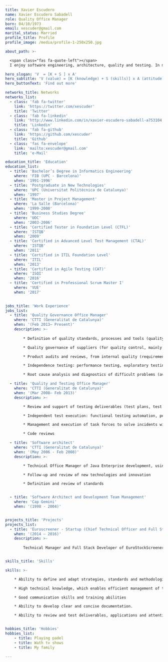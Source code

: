 ```yaml
---
title: Xavier Escudero
name: Xavier Escudero Sabadell
role: Quality Office Manager
born: 04/10/1973
email: xescuder@gmail.com
marital_status: Married
profile_title: Profile
profile_image: /media/profile-1-250x250.jpg

about_path: >-

  <span class="fas fa-quote-left"></span>
  I enjoy software engineering, architecture, quality and testing. In my spare time I like to watch tv shows. Curious without limits<span class="fas fa-quote-right"></span>

hero_slogan: 'V  = [K + S ] x A'
hero_subtitle: 'V (value) = [K (knowledge) + S (skills)] x A (attitude)'
hero_buttonText: 'Find out more'

networks_title: Networks
networks_list:
  - class: 'fab fa-twitter'
    link: 'https://twitter.com/xescuder'
    title: 'Twitter'
  - class: 'fab fa-linkedin'
    link: 'http://www.linkedin.com/in/xavier-escudero-sabadell-a753104'
    title: 'Linkedin'
  - class: 'fab fa-github'
    link: 'https://github.com/xescuder'
    title: 'Github'
  - class: 'fas fa-envelope'
    link: 'mailto:xescuder@gmail.com'
    title: 'e-Mail'

education_title: 'Education'
education_list: 
  - title: 'Bachelor’s Degree in Informatics Engineering'
    where: 'FIB (UPC - Barcelona)'
    when: '1991-1996'
  - title: 'Postgraduate in New Technologies'
    where: 'UPC (Universitat Politècnica de Catalunya)'
    when: '1997'
  - title: 'Master in Project Management'
    where: 'La Salle (Barcelona)'
    when: '1999-2000'
  - title: 'Business Studies Degree'
    where: 'UOC'
    when: '2003-2006'
  - title: 'Certified Tester in Foundation Level (CTFL)'
    where: 'ISTQB'
    when: '2009'
  - title: 'Certified in Advanced Level Test Management (CTAL)'
    where: 'ISTQB'
    when: '2011'
  - title: 'Certified in ITIL Foundation Level'
    where: 'ITIL'
    when: '2013'
  - title: 'Certified in Agile Testing (CAT)'
    where: 'ISQI'
    when: '2016'
  - title: 'Certified in Professional Scrum Master I'
    where: 'VUE'
    when: '2017'
  

jobs_title: 'Work Experience'
jobs_list:
  - title: 'Quality Governance Office Manager'
    where: 'CTTI (Generalitat de Catalunya)'
    when: '(Feb 2013– Present)'
    description: >-
      
        * Definition of quality standards, processes and tools (quality model). Training and communication. Institutionalization.

        * Quality governance of suppliers (for quality control, mainly focused on qualification testing)

        * Product audits and reviews, from internal quality (requirements, design, source code,...) to external quality (usability, availability, efficiency, portability, ...)

        * Independence testing: performance testing, exploratory testing, …

        * Root cause analysis and diagnostics of difficult problems (availability, performance bottlenecks)

  - title: 'Quality and Testing Office Manager'
    where: 'CTTI (Generalitat de Catalunya)'
    when: '(Mar 2008– Feb 2013)'
    description: >-

        * Review and support of testing deliverables (test plans, test specifications, scripts, test reports and metrics).

        * Independent test execution: functional testing automation, performance testing

        * Management and execution of task forces to solve incidents with unknown root cause (performance diagnosis, profiling, …)

        * Code reviews

  - title: 'Software architect'
    where: 'CTTI (Generalitat de Catalunya)'
    when: '(May 2006 - Feb 2008)'
    description: >-

        * Technical Office Manager of Java Enterprise development, using an standard framework developed in-house, named Canigó, and mandatory for all our suppliers (roadmap definition, technical user support, …)

        * Follow-up and review of new technologies and innovation

        * Definition and review of standards


  - title: 'Software Architect and Development Team Management'
    where: 'Cap Gemini'
    when: '(1998 - 2004)'


projects_title: 'Projects'
projects_list:
  - title: 'Euroscreener - Startup (Chief Technical Officer and Full Stack Developer)'
    when: '(2014 – 2016)'
    description: >-
      
        Technical Manager and Full Stack Developer of EuroStockScreener, a tool for investors and traders to filter stocks from Europe markets based on indicators (stocks at the maximum historical price, above average volume, above their 200-day moving average, with Relative Strength Index (RSI) values between a specified range) and several trading strategies. It allows also to analyse graphically the results, with a drawing tool.


skills_title: 'Skills'

skills: >-

    * Ability to define and adapt strategies, standards and methodologies. Ability to identify tactical opportunities

    * High technical knowledge, which enables efficient management of technical teams and complex projects

    * Good communication skills and training abilities

    * Ability to develop clear and concise documentation.

    * Ability to review and test deliverables, applications and attention to detail.


hobbies_title: 'Hobbies'
hobbies_list:
    - title: Playing padel
    - title: Wath tv shows
    - title: My family

---
```

